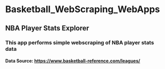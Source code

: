 # Basketball_WebScraping_WebApps

## NBA Player Stats Explorer

### This app performs simple webscraping of NBA player stats data

#### Data Source: https://www.basketball-reference.com/leagues/


